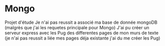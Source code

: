 # Mongo
Projet d'étude
Je n'ai pas reussit a associé ma base de donnée mongoDB (malgrès que j'ai les requetes principale pour Mongo)
J'ai pu créer un serveur express avec les Pug des differentes pages de mon murs de texte (je n'ai pas reussit a liée mes pages déja existante j'ai du me créer les Pug)


